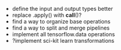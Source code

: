 - define the input and output types better
- replace .apply() with __call__()?
- find a way to organize base operations
- find a way to split and merge pipelines
- implement all tensorflow.data operations
- ?implement sci-kit learn transformations

